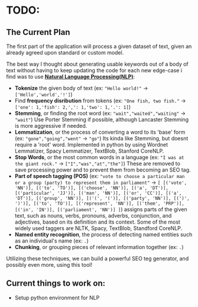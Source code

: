 # TODO:

## The Current Plan

The first part of the application will process a given dataset of text, given an already agreed upon standard or custom model.

The best way I thought about generating usable keywords out of a body of text without having to keep updating the code for each new edge-case i find was to use [**Natural Language Processing(NLP)**](https://www.kdnuggets.com/2020/05/text-mining-python-steps-examples.html):
- **Tokenize** the given body of text (ex: `"Hello world!"` -> `['Hello','world','!']`)
- Find **frequency disribution** from tokens (ex: `"One fish, two fish."` -> `['one': 1,'fish': 2,',': 1,'two': 1,'.': 1]`)
- **Stemming**, or finding the root word (ex: `"wait","waited","waiting"` -> `"wait"`) Use Porter Stemming if possible, although Lancaster Stemming is more aggressive if needed.
- **Lemmatization**, or the process of converting a word to its 'base' form (ex: `"gone","going","went"` -> `"go"`) Its kinda like Stemming, but doesnt require a 'root' word. Implemented in python by using Wordnet Lemmatizer, Spacy Lemmatizer, TextBlob, Stanford CoreNLP.
- **Stop Words**, or the most common words in a language (ex: `"I was at the giant rock."` -> `["I","was","at","the"]`) These are removed to save processing power and to prevent them from becoming an SEO tag.
- **Part of speech tagging (POS)** (ex: `"vote to choose a particular man or a group (party) to represent them in parliament"` -> `[ [('vote', 'NN')], [('to', 'TO')], [('choose', 'NN')], [('a', 'DT')], [('particular', 'JJ')], [('man', 'NN')], [('or', 'CC')], [('a', 'DT')], [('group', 'NN')], [('(', '(')], [('party', 'NN')], [(')', ')')], [('to', 'TO')], [('represent', 'NN')], [('them', 'PRP')], [('in', 'IN')], [('parliament', 'NN')] ]`) assigns parts of the given text, such as nouns, verbs, pronouns, adverbs, conjunction, and adjectives, based on its definition and its context. Some of the most widely used taggers are NLTK, Spacy, TextBlob, Standford CoreNLP.
- **Named entity recognition**, the process of detecting named entities such as an individual's name (ex: `.`)
- **Chunking**, or grouping pieces of relevant information together (ex: `.`)

Utilizing these techniques, we can build a powerful SEO teg generator, and possibly even more, using this tool!

## Current things to work on:

- Setup python environment for NLP